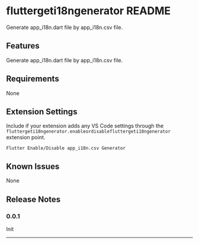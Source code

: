 # fluttergeti18ngenerator README

Generate app_i18n.dart file by app_i18n.csv file.

## Features

Generate app_i18n.dart file by app_i18n.csv file.

## Requirements

None

## Extension Settings

Include if your extension adds any VS Code settings through the `fluttergeti18ngenerator.enableordisablefluttergeti18ngenerator` extension point.

`Flutter Enable/Disable app_i18n.csv Generator`

## Known Issues

None

## Release Notes

### 0.0.1

Init

---